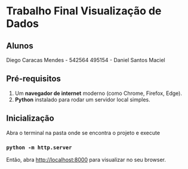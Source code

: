 # Trabalho Final Visualização de Dados

## Alunos

Diego Caracas Mendes - 542564
495154 - Daniel Santos Maciel

## Pré-requisitos

1.  Um **navegador de internet** moderno (como Chrome, Firefox, Edge).
2.  **Python** instalado para rodar um servidor local simples.

## Inicialização

Abra o terminal na pasta onde se encontra o projeto e execute

### `python -m http.server`

Então, abra [http://localhost:8000](http://localhost:8000) para visualizar no seu browser.